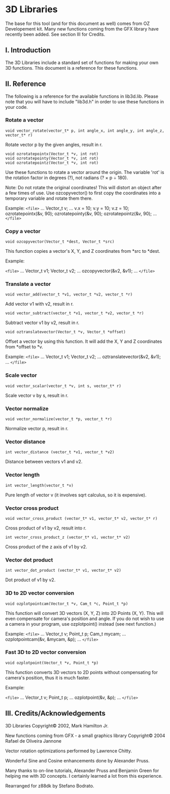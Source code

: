 # 3D Libraries

The base for this tool (and for this document as well) comes from  OZ Developement kit.
Many new functions coming from the GFX library have recently been added.
See section III for Credits.




## I. Introduction

The 3D Libraries include a standard set of functions for making your own 3D functions. This document is a reference for these functions.



## II. Reference

The following is a reference for the available functions in lib3d.lib. Please note that you will have to include "lib3d.h" in order to use these functions in your code.


### Rotate a vector


	void vector_rotate(vector_t* p, int angle_x, int angle_y, int angle_z, vector_t* r)

Rotate vector p by the given angles, result in r.


	void ozrotatepointx(Vector_t *v, int rot)
	void ozrotatepointy(Vector_t *v, int rot)
	void ozrotatepointz(Vector_t *v, int rot)


Use these functions to rotate a vector around the origin. The variable 'rot' is the rotation factor in degrees (?), not radians (? × p ÷ 180). 

Note: Do not rotate the original coordinates! This will distort an object after a few times of use. Use ozcopyvector() to first copy the coordinates into a temporary variable and rotate them there.

Example:
`<file>`
...
Vector_t v;
...
v.x = 10;
v.y = 10;
v.z = 10;
ozrotatepointx(&v, 90);
ozrotatepointy(&v, 90);
ozrotatepointz(&v, 90);
...
`</file>`


### Copy a vector


	void ozcopyvector(Vector_t *dest, Vector_t *src)

This function copies a vector's X, Y, and Z coordinates from *src to *dest.

Example:

`<file>`
...
Vector_t v1;
Vector_t v2;
...
ozcopyvector(&v2, &v1);
...
`</file>`


### Translate a vector


	void vector_add(vector_t *v1, vector_t *v2, vector_t *r)

Add vector v1 with v2, result in r.


	void vector_subtract(vector_t *v1, vector_t *v2, vector_t *r)

Subtract vector v1 by v2, result in r.


	void oztranslatevector(Vector_t *v, Vector_t *offset)

Offset a vector by using this function. It will add the X, Y and Z coordinates from *offset to *v.

Example:
`<file>`
...
Vector_t v1;
Vector_t v2;
...
oztranslatevector(&v2, &v1);
...
`</file>`


### Scale vector


	void vector_scalar(vector_t *v, int s, vector_t* r)

Scale vector v by s, result in r.


### Vector normalize


	void vector_normalize(vector_t *p, vector_t *r)

Normalize vector p, result in r.


### Vector distance


	int vector_distance (vector_t *v1, vector_t *v2)

Distance between vectors v1 and v2.


### Vector length


	int vector_length(vector_t *v)

Pure length of vector v (it involves sqrt calculus, so it is expensive).


### Vector cross product


	void vector_cross_product (vector_t* v1, vector_t* v2, vector_t* r)

Cross product of v1 by v2, result into r.


	int vector_cross_product_z (vector_t* v1, vector_t* v2)

Cross product of the z axis of v1 by v2.


### Vector dot product


	int vector_dot_product (vector_t* v1, vector_t* v2)

Dot product of v1 by v2.


### 3D to 2D vector conversion


	void ozplotpointcam(Vector_t *v, Cam_t *c, Point_t *p)


This function will convert 3D vectors (X, Y, Z) into 2D Points (X, Y). This will even compensate for camera's position and angle. If you do not wish to use a camera in your program, use ozplotpoint() instead (see next function.)

Example:
`<file>`
...
Vector_t v;
Point_t p;
Cam_t mycam;
...
ozplotpointcam(&v, &mycam, &p);
...
`</file>`


### Fast 3D to 2D vector conversion


	void ozplotpoint(Vector_t *v, Point_t *p)

This function converts 3D vectors to 2D points without compensating for camera's position, thus it is much faster.

Example:

`<file>`
...
Vector_t v;
Point_t p;
...
ozplotpoint(&v, &p);
...
`</file>`








## III. Credits/Acknowledgements

3D Libraries Copyright© 2002, Mark Hamilton Jr. 

New functions coming from GFX - a small graphics library 
Copyright© 2004  Rafael de Oliveira Jannone

Vector rotation optimizations performed by Lawrence Chitty. 

Wonderful Sine and Cosine enhancements done by Alexander Pruss.

Many thanks to on-line tutorials, Alexander Pruss and Benjamin Green for helping me with 3D concepts. I certainly learned a lot from this experience.


Rearranged for z88dk by Stefano Bodrato.

